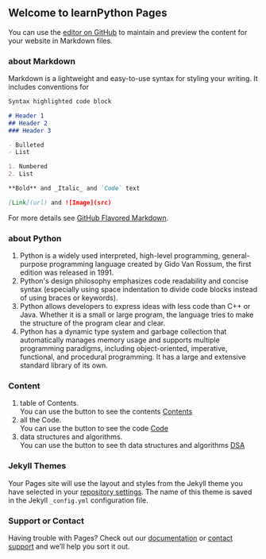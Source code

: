 ## Welcome to learnPython Pages

You can use the [editor on GitHub](https://github.com/zhanghfan/learnPython/edit/master/index.md) to maintain and preview the content for your website in Markdown files.

### about Markdown

Markdown is a lightweight and easy-to-use syntax for styling your writing. It includes conventions for

```markdown
Syntax highlighted code block

# Header 1
## Header 2
### Header 3

- Bulleted
- List

1. Numbered
2. List

**Bold** and _Italic_ and `Code` text

[Link](url) and ![Image](src)
```

For more details see [GitHub Flavored Markdown](https://guides.github.com/features/mastering-markdown/).

### about Python

1. Python is a widely used interpreted, high-level programming, general-purpose programming language created by Gido Van Rossum, the first edition was released in 1991.
2. Python's design philosophy emphasizes code readability and concise syntax (especially using space indentation to divide code blocks instead of using braces or keywords).
3. Python allows developers to express ideas with less code than C++ or Java. Whether it is a small or large program, the language tries to make the structure of the program clear and clear.
4. Python has a dynamic type system and garbage collection that automatically manages memory usage and supports multiple programming paradigms, including object-oriented, imperative, functional, and procedural programming. It has a large and extensive standard library of its own.

### Content

1. table of Contents.  
You can use the button to see the contents [Contents](https://github.com/zhanghfan/learnPython/blob/master/markdown/contents.md)
2. all the Code.  
You can use the button to see the code [Code](https://github.com/zhanghfan/learnPython/blob/master/code)
3. data structures and algorithms.  
You can use the button to see th data structures and algorithms [DSA](https://github.com/zhanghfan/learnPython/blob/master/dsa)

### Jekyll Themes

Your Pages site will use the layout and styles from the Jekyll theme you have selected in your [repository settings](https://github.com/zhanghfan/learnPython/settings). The name of this theme is saved in the Jekyll `_config.yml` configuration file.

### Support or Contact

Having trouble with Pages? Check out our [documentation](https://help.github.com/categories/github-pages-basics/) or [contact support](https://github.com/contact) and we’ll help you sort it out.
